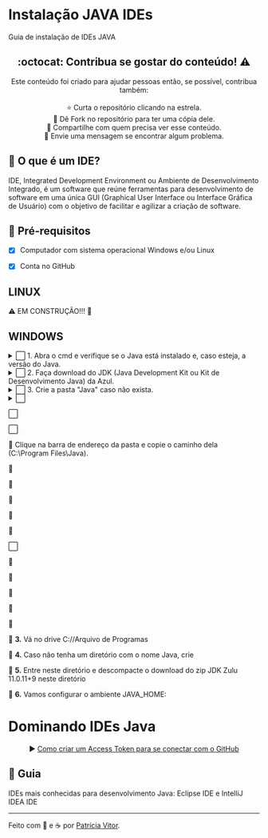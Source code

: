 # Instalação JAVA IDEs
Guia de instalação de IDEs JAVA

<!-- 
## Links úteis
[Sintaxe básica Markdown] (https://www.youtube.com/watch?v=grk4QUDveFw) -->


<!-- !toc (minlevel=2 omit="Table of Contents") -->

<!-- * [O que é um IDE?](#O que é um IDE?)
* [Pré-requisitos](#pré-requisitos)
* [Linux](#linux)
* [Windows](#windows) -->


<!-- toc! -->


<div align="center">
  <h2> :octocat: Contribua se gostar do conteúdo! ⚠️ </h2>
	Este conteúdo foi criado para ajudar pessoas então, se possível, contribua também: <br><br>
  ⭐ Curta o repositório clicando na estrela. <br>
  🔱 Dê Fork no repositório para ter uma cópia dele. <br>
  🔗 Compartilhe com quem precisa ver esse conteúdo. <br>
  🛑 Envie uma mensagem se encontrar algum problema. <br>
</div>


</center>
  
## :pushpin: O que é um IDE?

IDE, Integrated Development Environment ou Ambiente de Desenvolvimento Integrado, é um software que reúne ferramentas para desenvolvimento de software em uma única GUI (Graphical User Interface ou Interface Gráfica de Usuário) com o objetivo de facilitar e agilizar a criação de software.




## :pushpin: Pré-requisitos
  
- [x] Computador com sistema operacional Windows e/ou Linux

- [x] Conta no GitHub




## LINUX

⚠️ EM CONSTRUÇÃO!!! 🚧




## WINDOWS

<details>
	<summary> ⬜ 1. Abra o cmd e verifique se o Java está instalado e, caso esteja, a versão do Java. </summary>
<p>

🔹 1.1. Na barra de pesquisa digite "cmd" e aperte Enter. / Ou aperte Tecla Windows + R, digite "cmd" e aperte OK.
  
📍 Isso abrirá o terminal do Windows na sua pasta de usuário: C:\Users\seu-usuario

🔹 1.2. Digite "java --version" e aperte Enter.

📍 Caso o Java não esteja instalado, aparecerá uma mensagem de erro. E caso esteja instalado, aparecerá a versão instalada.

---
	
</p>
</details>

<details>
	<summary> ⬜ 2. Faça download do JDK (Java Development Kit ou Kit de Desenvolvimento Java) da Azul. </summary>
<p>

🔹 2.1. Entre no site da <a href="https://www.azul.com/downloads/?package=jdk" target="_blank"><strong>Azul</strong></a>

🔹 2.2. Clique em "Choose your download" na página inicial.

🔹 2.3. Procure por "Java 11 (LTS)" para Windows de acordo com seu sistema operacional ("x86 32-bit ou x86 64-bit).

⚠️ [Mas como saber se é 32 ou 64bits?]

🔹 2.4. Faça download do arquivo .zip do JDK 11 (LTS).
	
---

</p>
</details>

<details>
	<summary> ⬜ 3. Crie a pasta "Java" caso não exista. </summary>
<p>

🔹 3.1. Abra o Explorador de Arquivos do Windows e vá até a pasta C:\Arquivos de Programas ou C:\Program Files

🔹 3.2. Se não houver a pasta "Java" nesse diretório, crie (Botão direito do mouse > Novo > Pasta).
	
---

</p>
</details>

<details>
	<summary> ⬜  </summary>
<p>

	🔹 
  
	📍 

	🔹 

	📍 

</p>
</details>



⬜ 




⬜ 

🔹 Clique na barra de endereço da pasta e copie o caminho dela (C:\Program Files\Java).

🔹 

🔹 

🔹 

🔹 

🔹 

⬜ 

🔹 

🔹 

🔹 

🔹 

🔹 

🔹 <strong>3.</strong> Vá no drive C://Arquivo de Programas

🔹 <strong>4.</strong> Caso não tenha um diretório com o nome Java, crie

🔹 <strong>5.</strong>  Entre neste diretório e descompacte o download do zip JDK Zulu 11.0.11+9 neste diretório

🔹 <strong>6.</strong> Vamos configurar o ambiente JAVA_HOME:

<h1>Dominando IDEs Java </h1>

<div align="center">	
▶️ <a href="https://www.youtube.com/watch?v=wcIm916zk9w&lc=UgwDmJkoCf5M9Pf66ll4AaABAg">Como criar um Access Token para se conectar com o GitHub</a></div>
	
<h2> 🚦 Guia </h2>

IDEs mais conhecidas para desenvolvimento Java: Eclipse IDE e IntelliJ IDEA IDE <br>




------------

Feito com 💟 e ☕ por [Patrícia Vitor](https://www.linkedin.com/in/patriciacvitor/).
